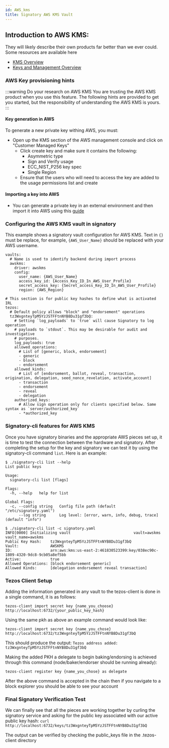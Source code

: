 ```yaml
---
id: AWS_kms
title: Signatory AWS KMS Vault
---
```




## Introduction to AWS KMS:

They will likely describe their own products far better than we ever could. Some resources are available here
- [KMS Overview](https://docs.aws.amazon.com/kms/latest/developerguide/overview.html)
- [Keys and Management Overview](https://docs.aws.amazon.com/kms/latest/developerguide/concepts.html#key-mgmt)

### AWS Key provisioning hints

:::warning Do your research on AWS KMS
You are trusting the AWS KMS product when you use this feature. The following hints are provided to get you started, but the responsibility of understanding the AWS KMS is yours.
:::

#### Key generation in AWS

To generate a new private key withing AWS, you must:

- Open up the KMS section of the AWS management console and click on "Customer Managed Keys"
  - Click create key and make sure it contains the following:
    - Asymmetric type
    - Sign and Verify usage
    - ECC_NIST_P256 key spec
    - Single Region
  - Ensure that the users who will need to access the key are added to the usage permissions list and create

#### Importing a key into AWS
- You can generate a private key in an external environment and then import it into AWS using this [guide](https://docs.aws.amazon.com/kms/latest/developerguide/importing-keys.html)


### Configuring the AWS KMS vault in signatory

This example shows a signatory vault configuration for AWS KMS. Text in `{}` must be replace, for example, `{AWS_User_Name}` should be replaced with your AWS username.


```
vaults:
  # Name is used to identify backend during import process
  awskms:
    driver: awskms
    config:
      user_name: {AWS_User_Name}
      access_key_id: {Access_Key_ID_In_AWS_User_Profile}
      secret_access_key: {Secret_access_Key_ID_In_AWS_User_Profile}
      region: {AWS_Region}

# This section is for public key hashes to define what is activated IRL
tezos:
  # Default policy allows "block" and "endorsement" operations
  tz3WxgnteyTpM5YzJSTFFtnNYB8Du31gf3bQ:
    # Setting `log_payloads` to `true` will cause Signatory to log operation
    # payloads to `stdout`. This may be desirable for audit and investigative
    # purposes.
    log_payloads: true
    allowed_operations:
      # List of [generic, block, endorsement]
      - generic
      - block
      - endorsement
    allowed_kinds:
      # List of [endorsement, ballot, reveal, transaction, origination, delegation, seed_nonce_revelation, activate_account]
      - transaction
      - endorsement
      - reveal
      - delegation
    authorized_keys:
      # Allow sign operation only for clients specified below. Same syntax as `server/authorized_key`
      - *authorized_key
```

### Signatory-cli features for AWS KMS

Once you have signatory binaries and the appropriate AWS pieces set up, it is time to test the connection between the hardware and signatory. After completing the setup for the key and signatory we can test it by using the signatory-cli command `list`. Here is an example:
```
$ ./signatory-cli list --help
List public keys

Usage:
  signatory-cli list [flags]

Flags:
  -h, --help   help for list

Global Flags:
  -c, --config string   Config file path (default "/etc/signatory.yaml")
      --log string      Log level: [error, warn, info, debug, trace] (default "info")
      
$ ./signatory-cli list -c signatory.yaml
INFO[0000] Initializing vault                            vault=awskms vault_name=awskms
Public Key Hash:    tz3WxgnteyTpM5YzJSTFFtnNYB8Du31gf3bQ
Vault:              AWSKMS
ID:                 arn:aws:kms:us-east-2:461830523399:key/038ec90c-1809-4320-9dc8-9cb05a8ef5bb
Active:             true
Allowed Operations: [block endorsement generic]
Allowed Kinds:      [delegation endorsement reveal transaction]
```

<!-- This section should be moved to its own page, and not duplicated in every Vault documentation page -->
### Tezos Client Setup

Adding the information generated in any vault to the tezos-client is done in a single command, it is as follows:

`tezos-client import secret key {name_you_choose} http://localhost:6732/{your_public_key_hash}`

Using the same pkh as above an example command would look like:

`tezos-client import secret key {name_you_chose} http://localhost:6732/tz3WxgnteyTpM5YzJSTFFtnNYB8Du31gf3bQ`

This should produce the output: `Tezos address added: tz3WxgnteyTpM5YzJSTFFtnNYB8Du31gf3bQ`

Making the added PKH a delegate to begin baking/endorsing is achieved through this command (node/baker/endorser should be running already):

`tezos-client register key {name_you_chose} as delegate`

After the above command is accepted in the chain then if you navigate to a block explorer you should be able to see your account

### Final Signatory Verification Test
We can finally see that all the pieces are working together by curling the signatory service and asking for the public key associated with our active public key hash:
`curl http://localhost:6732/keys/tz3WxgnteyTpM5YzJSTFFtnNYB8Du31gf3bQ`

The output can be verified by checking the public_keys file in the .tezos-client directory
